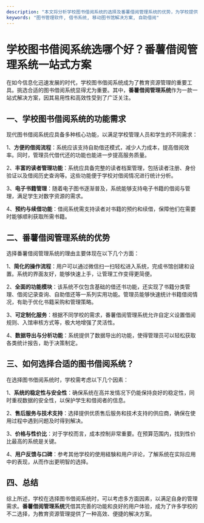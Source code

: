 ```yaml
---
description: "本文将分析学校图书借阅系统的选择及番薯借阅管理系统的优势，为学校提供一站式解决方案。"
keywords: "图书管理软件, 借书系统, 移动图书馆解决方案, 自助借阅"
---
```

# 学校图书借阅系统选哪个好？番薯借阅管理系统一站式方案

在如今信息化迅速发展的时代，学校图书借阅系统成为了教育资源管理的重要工具。挑选合适的图书借阅系统显得尤为重要。其中，**番薯借阅管理系统**作为一款一站式解决方案，因其易用性和高效性受到了广泛关注。

## 一、学校图书借阅系统的功能需求

现代图书借阅系统应具备多种核心功能，以满足学校管理人员和学生的不同需求：

1、**方便的借阅流程**：系统应该支持自助借还模式，减少人力成本，提高借阅效率。同时，管理员代借代还的功能也能进一步提高服务质量。

2、**丰富的读者管理功能**：系统应具备完整的读者档案管理，包括读者注册、身份验证以及借阅历史查询等。这些功能便于学校对借阅情况进行统计分析。

3、**电子书籍管理**：随着电子图书逐渐普及，系统能够支持电子书籍的借阅与管理，满足学生对数字资源的需求。

4、**预约与续借功能**：借阅系统需支持读者对书籍的预约和续借，保障他们在需要时能够顺利获取所需书籍。

## 二、番薯借阅管理系统的优势

选择番薯借阅管理系统的理由主要体现在以下几个方面：

1、**简化的操作流程**：用户可以通过微信扫一扫轻松进入系统，完成书馆创建和设置。系统的界面友好，能够快速上手，让管理工作变得更简便。

2、**全面的功能模块**：该系统不仅包含基础的借还书功能，还实现了书籍分类管理、借阅记录查询、自助借还等一系列实用功能。管理员能够快速统计书籍借阅情况，有助于优化书籍采购和管理策略。

3、**可定制化服务**：根据不同学校的需求，番薯借阅管理系统允许自定义设置借阅规则、入馆审核方式等，极大地增强了灵活性。

4、**数据导出与分析功能**：系统提供了数据导出的功能，使得管理员可以轻松获取各类统计报告，助于决策制定。

## 三、如何选择合适的图书借阅系统？

在选择图书借阅系统时，学校需考虑以下几个因素：

1、**系统的稳定性与安全性**：确保系统在高并发情况下仍能保持良好的稳定性，同时重视数据的安全性，以保护学生和借阅者的信息。

2、**售后服务与技术支持**：选择提供优质售后服务和技术支持的供应商，确保在使用过程中遇到问题及时得到解决。

3、**价格与性价比**：对于学校而言，成本控制非常重要。在预算范围内，找到性价比最高的系统是关键。

4、**用户反馈与口碑**：参考其他学校的使用経験和用户评论，了解系统在实际应用中的表现，从而作出更明智的选择。

## 四、总结

综上所述，学校在选择图书借阅系统时，可以考虑多方面因素，以满足自身的管理需求。**番薯借阅管理系统**凭借其完善的功能和良好的用户体验，成为了许多学校的不二选择，为教育资源管理提供了一种高效、便捷的解决方案。
